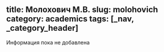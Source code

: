 title: Молохович М.В.
slug: molohovich
category: academics
tags: [_nav, _category_header]
---

Информация пока не добавлена
